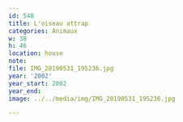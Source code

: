 ```yaml
---
id: 540
title: L'oiseau attrap
categories: Animaux
w: 38
h: 46
location: house
note:
file: IMG_20190531_195236.jpg
year: '2002'
year_start: 2002
year_end:
image: ../../media/img/IMG_20190531_195236.jpg

---
```

